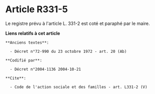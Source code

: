 # Article R331-5

Le registre prévu à l'article L. 331-2 est coté et paraphé par le maire.

**Liens relatifs à cet article**

	**Anciens textes**:

	  - Décret n°72-990 du 23 octobre 1972 - art. 20 (Ab)

	**Codifié par**:

	  - Décret n°2004-1136 2004-10-21

	**Cite**:

	  - Code de l'action sociale et des familles - art. L331-2 (V)
